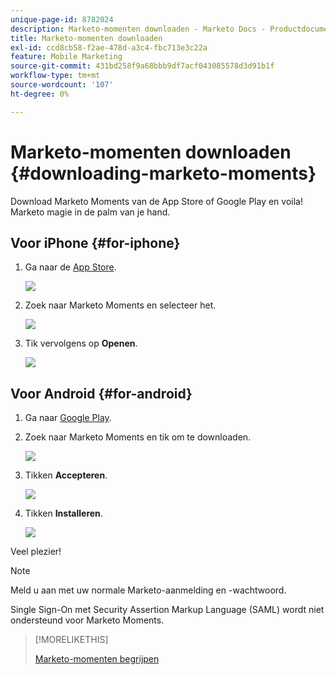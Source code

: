 ```yaml
---
unique-page-id: 8782024
description: Marketo-momenten downloaden - Marketo Docs - Productdocumentatie
title: Marketo-momenten downloaden
exl-id: ccd8cb58-f2ae-478d-a3c4-fbc713e3c22a
feature: Mobile Marketing
source-git-commit: 431bd258f9a68bbb9df7acf043085578d3d91b1f
workflow-type: tm+mt
source-wordcount: '107'
ht-degree: 0%

---
```


# Marketo-momenten downloaden {#downloading-marketo-moments}

Download Marketo Moments van de App Store of Google Play en voila! Marketo magie in de palm van je hand.

## Voor iPhone {#for-iphone}

1. Ga naar de [App Store](https://itunes.apple.com/us/genre/ios/id36?mt=8).

   ![](assets/image2015-7-15-14-3a52-3a13.png)

1. Zoek naar Marketo Moments en selecteer het.

   ![](assets/image2015-7-7-17-3a19-3a7.png)

1. Tik vervolgens op **Openen**.

   ![](assets/image2015-7-7-17-3a20-3a51.png)

## Voor Android {#for-android}

1. Ga naar [Google Play](https://play.google.com/store?hl=en).

1. Zoek naar Marketo Moments en tik om te downloaden.

   ![](assets/image2015-7-14-9-3a6-3a34.png)

1. Tikken **Accepteren**.

   ![](assets/image2015-7-7-16-3a41-3a47.png)

1. Tikken **Installeren**.

   ![](assets/image2015-7-7-16-3a43-3a21.png)

Veel plezier!

>[!NOTE]
>
>Meld u aan met uw normale Marketo-aanmelding en -wachtwoord.
>
>Single Sign-On met Security Assertion Markup Language (SAML) wordt niet ondersteund voor Marketo Moments.

>[!MORELIKETHIS]
>
>[Marketo-momenten begrijpen](/help/marketo/product-docs/core-marketo-concepts/mobile-apps/marketo-moments/understanding-moments/understanding-marketo-moments.md)
